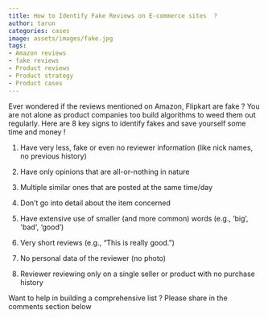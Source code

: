 ```yaml
---
title: How to Identify Fake Reviews on E-commerce sites  ?
author: tarun
categories: cases
image: assets/images/fake.jpg
tags:
- Amazon reviews
- fake reviews
- Product reviews
- Product strategy
- Product cases
---
```


Ever wondered if the reviews mentioned on Amazon, Flipkart are fake ? You are not alone as product companies too build algorithms to weed them out regularly. Here are 8 key signs to identify fakes and  save yourself some time and money ! 

1. Have very less, fake or even no reviewer information (like nick names, no previous history)

2. Have only opinions that are all-or-nothing in nature

3. Multiple similar ones that are posted at the same time/day

4. Don’t go into detail about the item concerned
 
5. Have extensive use of smaller (and more common) words (e.g., ‘big’, 'bad', ‘good’)

6. Very short reviews (e.g., “This is really good.”)

7. No personal data of the reviewer (no photo)

8. Reviewer reviewing only on a single seller or product with no purchase history

Want to help in building a comprehensive list ? Please share in the comments section below
